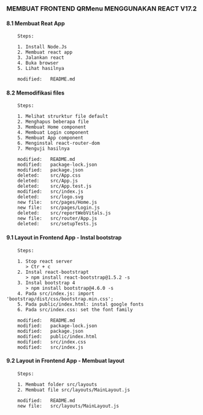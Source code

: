 ### MEMBUAT FRONTEND QRMenu MENGGUNAKAN REACT V17.2


#### 8.1 Membuat Reat App


        Steps:

        1. Install Node.Js
        2. Membuat react app
        3. Jalankan react
        4. Buka browser
        5. Lihat hasilnya

        modified:   README.md


#### 8.2 Memodifikasi files


        Steps:

        1. Melihat strurktur file default
        2. Menghapus beberapa file
        3. Membuat Home component
        4. Membuat Login component
        5. Membuat App component
        6. Menginstal react-router-dom
        7. Menguji hasilnya

        modified:   README.md
        modified:   package-lock.json
        modified:   package.json
        deleted:    src/App.css
        deleted:    src/App.js
        deleted:    src/App.test.js
        modified:   src/index.js
        deleted:    src/logo.svg
        new file:   src/pages/Home.js
        new file:   src/pages/Login.js
        deleted:    src/reportWebVitals.js
        new file:   src/router/App.js
        deleted:    src/setupTests.js



#### 9.1 Layout in Frontend App - Instal bootstrap

        Steps:

        1. Stop react server
           > Ctr + c
        2. Instal react-bootstrapt
           > npm install react-bootstrap@1.5.2 -s
        3. Instal bootstrap 4
           > npm install bootstrap@4.6.0 -s
        4. Pada src/index.js: import 'bootstrap/dist/css/bootstrap.min.css';
        5. Pada public/index.html: instal google fonts
        6. Pada src/index.css: set the font family

        modified:   README.md
        modified:   package-lock.json
        modified:   package.json
        modified:   public/index.html
        modified:   src/index.css
        modified:   src/index.js



#### 9.2 Layout in Frontend App - Membuat layout

        Steps:

        1. Membuat folder src/layouts
        2. Membuat file src/layouts/MainLayout.js

        modified:   README.md
        new file:   src/layouts/MainLayout.js
